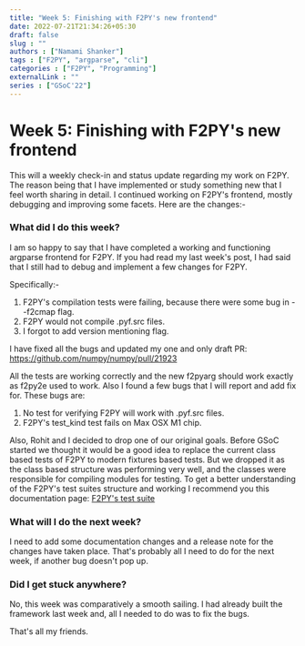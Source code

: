 ```yaml
---
title: "Week 5: Finishing with F2PY's new frontend"
date: 2022-07-21T21:34:26+05:30
draft: false
slug : ""
authors : ["Namami Shanker"]
tags : ["F2PY", "argparse", "cli"]
categories : ["F2PY", "Programming"]
externalLink : ""
series : ["GSoC'22"]
---
```


# Week 5: Finishing with F2PY's new frontend

This will a weekly check-in and status update regarding my work on F2PY. The reason being that I have implemented or study something new that I feel worth sharing in detail. I continued working on F2PY's frontend, mostly debugging and improving some facets. Here are the changes:- 

### What did I do this week?

I am so happy to say that I have completed a working and functioning argparse frontend for F2PY. If you had read my last week's post, I had said that I still had to debug and implement a few changes for F2PY.

Specifically:-

1. F2PY's compilation tests were failing, because there were some bug in --f2cmap flag.
2. F2PY would not compile .pyf.src files.
3. I forgot to add version mentioning flag.

I have fixed all the bugs and updated my one and only draft PR: https://github.com/numpy/numpy/pull/21923

All the tests are working correctly and the new f2pyarg should work exactly as f2py2e used to work. Also I found a few bugs that I will report and add fix for. These bugs are:

1. No test for verifying F2PY will work with .pyf.src files.
2. F2PY's test_kind test fails on Max OSX M1 chip.

Also, Rohit and I decided to drop one of our original goals. Before GSoC started we thought it would be a good idea to replace the current class based tests of F2PY to modern fixtures based tests. But we dropped it as the class based structure was performing very well, and the classes were responsible for compiling modules for testing. To get a better understanding of the F2PY's test suites structure and working I recommend you this documentation page: [F2PY's test suite](https://numpy.org/devdocs/f2py/f2py-testing.html)

### What will I do the next week?

I need to add some documentation changes and a release note for the changes have taken place. That's probably all I need to do for the next week, if another bug doesn't pop up.

### Did I get stuck anywhere?

No, this week was comparatively a smooth sailing. I had already built the framework last week and, all I needed to do was to fix the bugs.

That's all my friends.